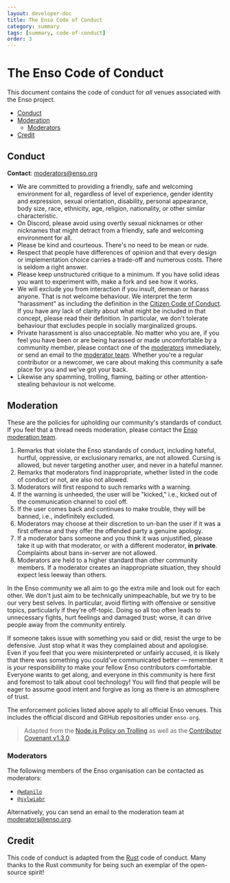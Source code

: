```yaml
---
layout: developer-doc
title: The Enso Code of Conduct
category: summary
tags: [summary, code-of-conduct]
order: 3
---
```


# The Enso Code of Conduct

This document contains the code of conduct for _all_ venues associated with the
Enso project.

<!-- MarkdownTOC levels="2,3" autolink="true" -->

- [Conduct](#conduct)
- [Moderation](#moderation)
  - [Moderators](#moderators)
- [Credit](#credit)

<!-- /MarkdownTOC -->

## Conduct

**Contact**: [moderators@enso.org](mailto:moderators@enso.org)

- We are committed to providing a friendly, safe and welcoming environment for
  all, regardless of level of experience, gender identity and expression, sexual
  orientation, disability, personal appearance, body size, race, ethnicity, age,
  religion, nationality, or other similar characteristic.
- On Discord, please avoid using overtly sexual nicknames or other nicknames
  that might detract from a friendly, safe and welcoming environment for all.
- Please be kind and courteous. There's no need to be mean or rude.
- Respect that people have differences of opinion and that every design or
  implementation choice carries a trade-off and numerous costs. There is seldom
  a right answer.
- Please keep unstructured critique to a minimum. If you have solid ideas you
  want to experiment with, make a fork and see how it works.
- We will exclude you from interaction if you insult, demean or harass anyone.
  That is not welcome behaviour. We interpret the term "harassment" as including
  the definition in the
  [Citizen Code of Conduct](http://citizencodeofconduct.org/). If you have any
  lack of clarity about what might be included in that concept, please read
  their definition. In particular, we don't tolerate behaviour that excludes
  people in socially marginalized groups.
- Private harassment is also unacceptable. No matter who you are, if you feel
  you have been or are being harassed or made uncomfortable by a community
  member, please contact one of the [moderators](#moderators) immediately, or
  send an email to the [moderator team](#mod_team). Whether you're a regular
  contributor or a newcomer, we care about making this community a safe place
  for you and we've got your back.
- Likewise any spamming, trolling, flaming, baiting or other attention-stealing
  behaviour is not welcome.

## Moderation

These are the policies for upholding our community's standards of conduct. If
you feel that a thread needs moderation, please contact the
[Enso moderation team](#moderators).

1. Remarks that violate the Enso standards of conduct, including hateful,
   hurtful, oppressive, or exclusionary remarks, are not allowed. Cursing is
   allowed, but never targeting another user, and never in a hateful manner.
2. Remarks that moderators find inappropriate, whether listed in the code of
   conduct or not, are also not allowed.
3. Moderators will first respond to such remarks with a warning.
4. If the warning is unheeded, the user will be "kicked," i.e., kicked out of
   the communication channel to cool off.
5. If the user comes back and continues to make trouble, they will be banned,
   i.e., indefinitely excluded.
6. Moderators may choose at their discretion to un-ban the user if it was a
   first offense and they offer the offended party a genuine apology.
7. If a moderator bans someone and you think it was unjustified, please take it
   up with that moderator, or with a different moderator, **in private**.
   Complaints about bans in-server are not allowed.
8. Moderators are held to a higher standard than other community members. If a
   moderator creates an inappropriate situation, they should expect less leeway
   than others.

In the Enso community we all aim to go the extra mile and look out for each
other. We don't just aim to be technically unimpeachable, but we try to be our
very best selves. In particular, avoid flirting with offensive or sensitive
topics, particularly if they're off-topic. Doing so all too often leads to
unnecessary fights, hurt feelings and damaged trust; worse, it can drive people
away from the community entirely.

If someone takes issue with something you said or did, resist the urge to be
defensive. Just stop what it was they complained about and apologise. Even if
you feel that you were misinterpreted or unfairly accused, it is likely that
there was something you could've communicated better — remember it is _your_
responsibility to make your fellow Enso contributors comfortable. Everyone wants
to get along, and everyone in this community is here first and foremost to talk
about cool technology! You will find that people will be eager to assume good
intent and forgive as long as there is an atmosphere of trust.

The enforcement policies listed above apply to all official Enso venues. This
includes the official discord and GitHub repositories under `enso-org`.

> Adapted from the
> [Node.js Policy on Trolling](http://blog.izs.me/post/30036893703/policy-on-trolling)
> as well as the
> [Contributor Covenant v1.3.0](https://www.contributor-covenant.org/version/1/3/0/).

### Moderators

The following members of the Enso organisation can be contacted as moderators:

- [`@wdanilo`](https://github.com/wdanilo)
- [`@sylwiabr`](https://github.com/sylwiabr)

Alternatively, you can send an email to the moderation team at
[moderators@enso.org](mailto:moderators@enso.org).

## Credit

This code of conduct is adapted from the [Rust](https://rust-lang.org) code of
conduct. Many thanks to the Rust community for being such an exemplar of the
open-source spirit!
